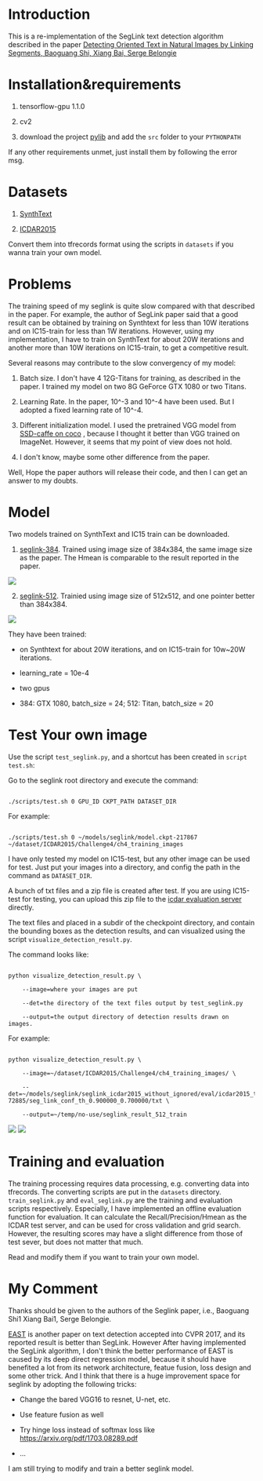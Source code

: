 # Introduction

This is a re-implementation of the SegLink text detection algorithm described in the paper [Detecting Oriented Text in Natural Images by Linking Segments, Baoguang Shi, Xiang Bai, Serge Belongie](https://arxiv.org/abs/1703.06520)



# Installation&requirements

1. tensorflow-gpu 1.1.0

2. cv2

3. download the project [pylib](https://github.com/dengdan/pylib) and add the `src` folder to your `PYTHONPATH`



If any other requirements unmet, just install them by following the error msg.



# Datasets

1. [SynthText](http://www.robots.ox.ac.uk/~vgg/data/scenetext/)

2. [ICDAR2015](http://rrc.cvc.uab.es/?ch=4&com=downloads)

Convert them into tfrecords format using the scripts in `datasets` if you wanna train your own model.



# Problems

The training speed of my seglink is quite slow compared with that described in the paper.  For example, the author of SegLink paper said that a good result can be obtained by training on Synthtext for less than 10W iterations and on IC15-train for less than 1W iterations. However, using my implementation, I have to train on SynthText for about 20W iterations and another more than 10W iterations on IC15-train, to get a competitive result.

Several reasons may contribute to the slow convergency of my model:

1. Batch size. I don't have 4 12G-Titans for training, as described in the paper.  I trained my model on two 8G GeForce GTX 1080 or two Titans. 

2. Learning Rate. In the paper, 10^-3 and 10^-4 have been used. But I adopted a fixed learning rate of 10^-4.

3. Different initialization model. I used the pretrained VGG model from [SSD-caffe on coco](https://github.com/dengdan/ssd-caffe) , because I thought it better than VGG trained on ImageNet. However, it seems  that my point of view does not hold.

4. I don't know, maybe some other difference from the paper.

Well, Hope the paper authors will release their code, and then I can get an answer to my doubts.


# Model

Two models trained on SynthText and IC15 train can be downloaded. 

1. [seglink-384](https://pan.baidu.com/s/1slqaYux). Trained using image size of  384x384, the same image size as the paper. The  Hmean is comparable to the result reported in the paper. 

![](http://fromwiz.com/share/resources/b3a92ec9-764c-470f-89a9-958c7cdeea1f/index_files/490589735.png)

2. [seglink-512](https://pan.baidu.com/s/1slqaYux). Trainied using image size of 512x512,  and one pointer better than 384x384. 

![](http://fromwiz.com/share/resources/0f0c6085-322f-46bc-8535-9fed33620997/index_files/1569377909.png)



They have been trained:

* on Synthtext for about 20W iterations, and on IC15-train for 10w~20W iterations. 

* learning_rate = 10e-4

* two gpus

* 384: GTX 1080, batch_size = 24; 512: Titan, batch_size = 20



# Test Your own image

Use the script `test_seglink.py`,  and a shortcut has been created in `script test.sh`:

Go to the seglink root directory and execute the command:

```

./scripts/test.sh 0 GPU_ID CKPT_PATH DATASET_DIR

```

For example:

```

./scripts/test.sh 0 ~/models/seglink/model.ckpt-217867  ~/dataset/ICDAR2015/Challenge4/ch4_training_images

```

I have only tested my model on IC15-test, but any other image can be used for test. Just put your images into a directory, and config the path in the command as `DATASET_DIR`.

A bunch of txt files and a zip file is created after test. If you are using IC15-test for testing, you can upload this zip file to the [icdar evaluation server](http://rrc.cvc.uab.es/) directly.



The text files and placed in a subdir of the checkpoint directory, and contain the bounding boxes as the detection results, and can visualized using the script `visualize_detection_result.py`.

The command looks like:

```

python visualize_detection_result.py \

    --image=where your images are put

    --det=the directory of the text files output by test_seglink.py

    --output=the output directory of detection results drawn on images.

```

For example:

```

python visualize_detection_result.py \

    --image=~/dataset/ICDAR2015/Challenge4/ch4_training_images/ \

    --det=~/models/seglink/seglink_icdar2015_without_ignored/eval/icdar2015_train/model.ckpt-72885/seg_link_conf_th_0.900000_0.700000/txt \

	--output=~/temp/no-use/seglink_result_512_train

```

![](https://github.com/dengdan/seglink/blob/master/img_10_pred.jpg?raw=true)
![](https://github.com/dengdan/seglink/blob/master/img_31_pred.jpg?raw=true)

# Training and evaluation

The training processing requires data processing, e.g. converting data into tfrecords. The converting scripts are put in the `datasets` directory. `train_seglink.py` and `eval_seglink.py` are the training and evaluation scripts respectively. Especially, I have implemented an offline evaluation function for evaluation. It can calculate the Recall/Precision/Hmean as the ICDAR test server, and can be used for cross validation and grid search.  However, the resulting scores may have a  slight difference from those of test sever, but does not matter that much. 

 Read and modify them if you want to train your own model. 



# My Comment

Thanks should be given to the authors of the Seglink paper, i.e., Baoguang Shi1 Xiang Bai1, Serge Belongie.



[EAST](https://arxiv.org/abs/1704.03155) is another paper on text detection accepted into CVPR 2017, and its reported result is better than SegLink. However After having implemented the SegLink algorithm, I don't think the better performance of EAST is caused by its deep direct regression model, because it should have benefited a lot from its network architecture, featue fusion, loss design and some other trick. And I think that there is a huge improvement space for seglink by adopting the following tricks:

* Change the bared VGG16 to resnet, U-net, etc.

* Use feature fusion as well

* Try hinge loss instead of softmax loss like https://arxiv.org/pdf/1703.08289.pdf

* ...



I am still trying to modify and train a better seglink model.




